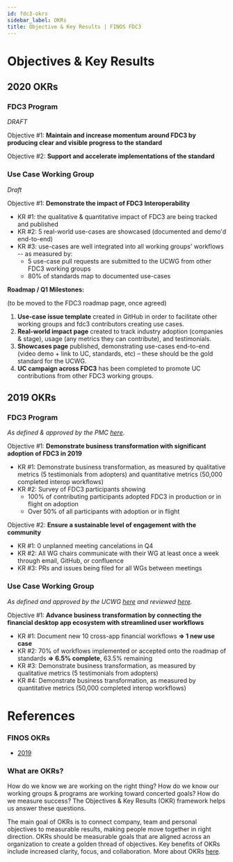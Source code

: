 ```yaml
---
id: fdc3-okrs
sidebar_label: OKRs
title: Objective & Key Results | FINOS FDC3
---
```


# Objectives & Key Results

## 2020 OKRs
### FDC3 Program

*DRAFT*

Objective #1: **Maintain and increase momentum around FDC3 by producing clear and visible progress to the standard**

Objective #2: **Support and accelerate implementations of the standard**

### Use Case Working Group

*Draft*

Objective #1: **Demonstrate the impact of FDC3 Interoperability**
* KR #1: the qualitative & quantitative impact of FDC3 are being tracked and published
* KR #2: 5 real-world use-cases are showcased (documented and demo'd end-to-end)
* KR #3: use-cases are well integrated into all working groups' workflows -- as measured by: 
     * 5 use-case pull requests are submitted to the UCWG from other FDC3 working groups 
     * 80% of standards map to documented use-cases 

**Roadmap / Q1 Milestones:**  

(to be moved to the FDC3 roadmap page, once agreed)
1. **Use-case issue template** created in GitHub in order to facilitate other working groups and fdc3 contributors creating use cases.
2. **Real-world impact page** created to track industry adoption (companies & stage), usage (any metrics they can contribute), and testimonials.
3. **Showcases page** published, demonstrating use-cases end-to-end (video demo + link to UC, standards, etc) – these should be the gold standard for the UCWG.
4. **UC campaign across FDC3** has been completed to promote UC contributions from other FDC3 working groups.


## 2019 OKRs

### FDC3 Program
*As defined & approved by the PMC [here](https://finosfoundation.atlassian.net/wiki/spaces/FDC3/pages/1172570152/2019-08-09+Meeting)*.

Objective #1: **Demonstrate business transformation with significant adoption of FDC3 in 2019**
* KR #1: Demonstrate business transformation, as measured by qualitative metrics (5 testimonials from adopters) and quantitative metrics (50,000 completed interop workflows)
* KR #2: Survey of FDC3 participants showing
     * 100% of contributing participants adopted FDC3 in production or in flight on adoption
     * Over 50% of all participants with adoption or in flight
 
Objective #2: **Ensure a sustainable level of engagement with the community**
* KR #1: 0 unplanned meeting cancelations in Q4
* KR #2: All WG chairs communicate with their WG at least once a week through email, GitHub, or confluence
* KR #3: PRs and issues being filed for all WGs between meetings

### Use Case Working Group
*As defined and approved by the UCWG [here](https://finosfoundation.atlassian.net/wiki/spaces/FDC3/pages/1110212640/FDC3+UC+Working+Group+Objectives+-+2019) and reviewed [here](https://finosfoundation.atlassian.net/wiki/spaces/FDC3/pages/1226244097/2019-10-17+uc-wg+meeting+notes).*

Objective #1: **Advance business transformation by connecting the financial desktop app ecosystem with streamlined user workflows**
* KR #1: Document new 10 cross-app financial workflows  **=> 1 new use case**
* KR #2: 70% of workflows implemented or accepted onto the roadmap of standards  **=>  6.5% complete**, 63.5% remaining
* KR #3: Demonstrate business transformation, as measured by qualitative metrics (5 testimonials from adopters)
* KR #4: Demonstrate business transformation, as measured by quantitative metrics (50,000 completed interop workflows)


# References

### FINOS OKRs

* [2019](https://finosfoundation.atlassian.net/wiki/spaces/FINOS/overview?preview=/90439791/1160970267/2019%20FINOS%20OKRs.pdf)

### What are OKRs? 

How do we know we are working on the right thing? How do we know our working groups & programs are working toward concerted goals? How do we measure success? The Objectives & Key Results (OKR) framework helps us answer these questions. 

The main goal of OKRs is to connect company, team and personal objectives to measurable results, making people move together in right direction. OKRs should be measurable goals that are aligned across an organization to create a golden thread of objectives. Key benefits of OKRs include increased clarity, focus, and collaboration. More about OKRs [here](https://finosfoundation.atlassian.net/wiki/spaces/FDC3/pages/1090224141/Adoption+of+OKR+Methodology+for+FDC3+s+UCWG).
